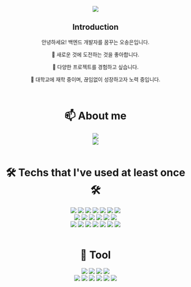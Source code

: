 <div align="center">
  <img src="https://capsule-render.vercel.app/api?type=waving&color=timeGradient&text=Welcome%20to%20SongEun's%20GitHub%20👋&animation=twinkling&fontSize=35&fontAlignY=40&fontAlign=52&height=250">
</div>

<div align="center">
  <h2>Introduction</h2>
  <p>안녕하세요! 백엔드 개발자를 꿈꾸는 오송은입니다.</p>
  <p>🌱 새로운 것에 도전하는 것을 좋아합니다.</p>
  <p>🌱 다양한 프로젝트를 경험하고 싶습니다.</p>
  <p>🌱 대학교에 재학 중이며, 끊임없이 성장하고자 노력 중입니다.</p>
</div>

<br>

<div align="center">
<div align=center><h1>📫 About me</h1></div>
  <div style="display:flex; flex-direction:column; align-items:center;">
    <a href="https://www.instagram.com/songeun_1228/">
      <img src="https://img.shields.io/badge/Instagram-E4405F?style=for-the-badge&logo=Instagram&logoColor=white"> 
    </a>
    <a href="mailto:zxcvbnm85493@gmail.com">
      <img src="https://img.shields.io/badge/Gmail-EA4335?style=for-the-badge&logo=Gmail&logoColor=white">
    </a>
  </div>
</div>

<br>

<div align=center><h1>🛠 Techs that I've used at least once 🛠</h1></div>

<div align="center">
  <img src="https://img.shields.io/badge/Java-007396?style=for-the-badge&logo=Java&logoColor=white"/>
  <img src="https://img.shields.io/badge/Python-3776AB?style=for-the-badge&logo=Python&logoColor=white"/>
  <img src="https://img.shields.io/badge/C++-00599C?style=for-the-badge&logo=Cplusplus&logoColor=white"/>
  <img src="https://img.shields.io/badge/Python-3776AB?style=for-the-badge&logo=Python&logoColor=white"/>
  <img src="https://img.shields.io/badge/C%23-239120?style=for-the-badge&logo=Csharp&logoColor=white"/>
  <img src="https://img.shields.io/badge/JavaScript-F7DF1E?style=for-the-badge&logo=JavaScript&logoColor=white"/>
  <img src="https://img.shields.io/badge/node.js-339933?style=for-the-badge&logo=Node.js&logoColor=white">
</div>

<div align="center">
  <img src="https://img.shields.io/badge/Spring-6DB33F?style=for-the-badge&logo=Spring&logoColor=white"/>
  <img src="https://img.shields.io/badge/SpringBoot-6DB33F?style=for-the-badge&logo=SpringBoot&logoColor=white"/>
  <img src="https://img.shields.io/badge/jQuery-0769AD?style=for-the-badge&logo=jQuery&logoColor=white"/>
  <img src="https://img.shields.io/badge/Linux-FCC624?style=for-the-badge&logo=Linux&logoColor=white"/>
  <img src="https://img.shields.io/badge/MySQL-4479A1?style=for-the-badge&logo=MySQL&logoColor=white"/>
  <img src="https://img.shields.io/badge/MariaDB-003545?style=for-the-badge&logo=MariaDB&logoColor=white"/>
</div>

<div align="center">
  <img src="https://img.shields.io/badge/PHP-777BB4?style=for-the-badge&logo=PHP&logoColor=white"/>
  <img src="https://img.shields.io/badge/CSS3-1572B6?style=for-the-badge&logo=CSS3&logoColor=white"/>
  <img src="https://img.shields.io/badge/HTML5-E34F26?style=for-the-badge&logo=HTML5&logoColor=white"/>
  <img src="https://img.shields.io/badge/AWS-232F3E?style=for-the-badge&logo=AmazonAWS&logoColor=white"/>
  <img src="https://img.shields.io/badge/AmazonEC2-FF9900?style=for-the-badge&logo=AmazonEC2&logoColor=white"/>
  <img src="https://img.shields.io/badge/AmazonS3-569A31?style=for-the-badge&logo=AmazonS3&logoColor=white"/>
  <img src="https://img.shields.io/badge/AndroidStudio-3DDC84?style=for-the-badge&logo=AndroidStudio&logoColor=white"/>
</div>

<br>

<div align=center><h1>🔨 Tool</h1></div>

<div align="center">
  <img src="https://img.shields.io/badge/VisualStudio-5C2D91?style=for-the-badge&logo=VisualStudio&logoColor=white"/>
  <img src="https://img.shields.io/badge/VisualStudioCode-007ACC?style=for-the-badge&logo=VisualStudioCode&logoColor=white"/>
  <img src="https://img.shields.io/badge/VirtualBox-183A61?style=for-the-badge&logo=VirtualBox&logoColor=white"/>
  <img src="https://img.shields.io/badge/CentOS-262577?style=for-the-badge&logo=CentOS&logoColor=white"/>
</div>

<div align="center">
  <img src="https://img.shields.io/badge/EclipseIDE-2C2255?style=for-the-badge&logo=EclipseIDE&logoColor=white"/>
  <img src="https://img.shields.io/badge/ApacheTomcat-F8DC75?style=for-the-badge&logo=ApacheTomcat&logoColor=white"/>
  <img src="https://img.shields.io/badge/GitHub-181717?style=for-the-badge&logo=GitHub&logoColor=white"/>
  <img src="https://img.shields.io/badge/git-F05032?style=for-the-badge&logo=git&logoColor=white">
  <img src="https://img.shields.io/badge/Notion-000000?style=for-the-badge&logo=Notion&logoColor=white"/>
  <img src="https://img.shields.io/badge/Slack-4A154B?style=for-the-badge&logo=Slack&logoColor=white"/>
</div>


<!--
**ddoddo1228/ddoddo1228** is a ✨ _special_ ✨ repository because its `README.md` (this file) appears on your GitHub profile.

Here are some ideas to get you started:

- 🔭 I’m currently working on ...
- 🌱 I’m currently learning ...
- 👯 I’m looking to collaborate on ...
- 🤔 I’m looking for help with ...
- 💬 Ask me about ...
- 📫 How to reach me: ...
- 😄 Pronouns: ...
- ⚡ Fun fact: ...
-->

